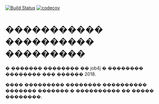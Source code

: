 [![Build Status](https://travis-ci.org/AlexandarVysotskiy/AVysotskiy.svg?branch=master)](https://travis-ci.org/AlexandarVysotskiy/AVysotskiy)
[![codecov](https://codecov.io/gh/AlexandarVysotskiy/AVysotskiy/branch/master/graph/badge.svg)](https://codecov.io/gh/AlexandarVysotskiy/AVysotskiy)
# ����������� ���������� ���������

� ������� �������� �� job4j � �������� �������� ��� ������ 2018.

���� ��������� �������� ���������� ������� ������� � ���������� �� ����� ��������.